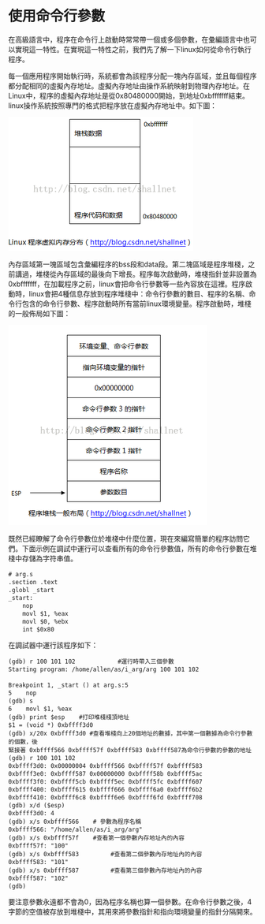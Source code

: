 # 使用命令行參數

在高級語言中，程序在命令行上啟動時常常帶一個或多個參數，在彙編語言中也可以實現這一特性。在實現這一特性之前，我們先了解一下linux如何從命令行執行程序。

每一個應用程序開始執行時，系統都會為該程序分配一塊內存區域，並且每個程序都分配相同的虛擬內存地址。虛擬內存地址由操作系統映射到物理內存地址。在Linux中，程序的虛擬內存地址是從0x80480000開始，到地址0xbfffffff結束。linux操作系統按照專門的格式把程序放在虛擬內存地址中。如下圖：

![](./images/20150510205858248.png)

內存區域第一塊區域包含彙編程序的bss段和data段。第二塊區域是程序堆棧，之前講過，堆棧從內存區域的最後向下增長。程序每次啟動時，堆棧指針並非設置為0xbfffffff，在加載程序之前，linux會把命令行參數等一些內容放在這裡。程序啟動時，linux會把4種信息存放到程序堆棧中：命令行參數的數目、程序的名稱、命令行包含的命令行參數、程序啟動時所有當前linux環境變量。程序啟動時，堆棧的一般佈局如下圖：

![](./images/20150510210126435.png)

既然已經瞭解了命令行參數位於堆棧中什麼位置，現在來編寫簡單的程序訪問它們。下面示例在調試中運行可以查看所有的命令行參數值，所有的命令行參數在堆棧中存儲為字符串值。
```
# arg.s
.section .text
.globl _start
_start:
    nop
    movl $1, %eax
    movl $0, %ebx
    int $0x80
```
在調試器中運行該程序如下：
```
(gdb) r 100 101 102            #運行時帶入三個參數
Starting program: /home/allen/as/i_arg/arg 100 101 102

Breakpoint 1, _start () at arg.s:5
5    nop
(gdb) s
6    movl $1, %eax
(gdb) print $esp    #打印堆棧棧頂地址
$1 = (void *) 0xbffff3d0
(gdb) x/20x 0xbffff3d0 #查看堆棧向上20個地址的數據，其中第一個數據為命令行參數的個數，後
緊接著	0xbffff566 0xbffff57f 0xbffff583 0xbffff587為命令行參數的參數的地址(gdb) r 100 101 102
0xbffff3d0: 0x00000004 0xbffff566 0xbffff57f 0xbffff583
0xbffff3e0: 0xbffff587 0x00000000 0xbffff58b 0xbffff5ac
0xbffff3f0: 0xbffff5cb 0xbffff5ec 0xbffff5fc 0xbffff607
0xbffff400: 0xbffff615 0xbffff666 0xbffff6a0 0xbffff6b2
0xbffff410: 0xbffff6c8 0xbffff6e6 0xbffff6fd 0xbffff708
(gdb) x/d ($esp)
0xbffff3d0: 4
(gdb) x/s 0xbffff566    # 參數為程序名稱
0xbffff566: "/home/allen/as/i_arg/arg"
(gdb) x/s 0xbffff57f    #查看第一個參數內存地址內的內容
0xbffff57f: "100"
(gdb) x/s 0xbffff583         #查看第二個參數內存地址內的內容
0xbffff583: "101"
(gdb) x/s 0xbffff587         #查看第三個參數內存地址內的內容
0xbffff587: "102"
(gdb)
```

要注意參數永遠都不會為0，因為程序名稱也算一個參數。在命令行參數之後，4字節的空值被存放到堆棧中，其用來將參數指針和指向環境變量的指針分隔開來。
